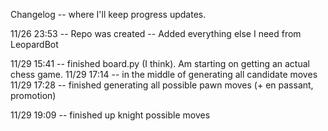 Changelog -- where I'll keep progress updates.

11/26 23:53 -- Repo was created 
            -- Added everything else I need from LeopardBot

11/29 15:41 -- finished board.py (I think). Am starting on getting an actual chess game.
11/29 17:14 -- in the middle of generating all candidate moves
11/29 17:28 -- finished generating all possible pawn moves (+ en passant, promotion)

11/29 19:09 -- finished up knight possible moves


